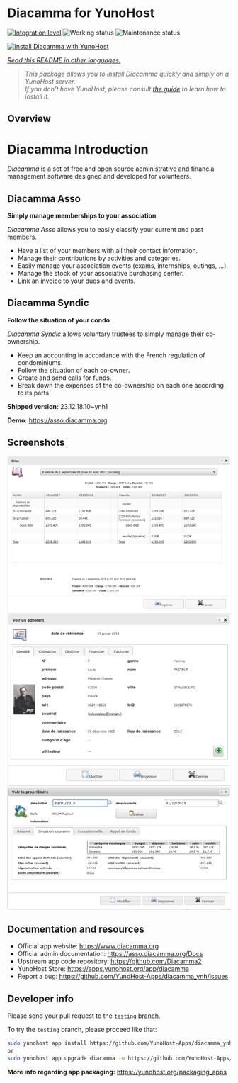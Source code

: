 <!--
N.B.: This README was automatically generated by <https://github.com/YunoHost/apps/tree/master/tools/readme_generator>
It shall NOT be edited by hand.
-->

# Diacamma for YunoHost

[![Integration level](https://dash.yunohost.org/integration/diacamma.svg)](https://dash.yunohost.org/appci/app/diacamma) ![Working status](https://ci-apps.yunohost.org/ci/badges/diacamma.status.svg) ![Maintenance status](https://ci-apps.yunohost.org/ci/badges/diacamma.maintain.svg)

[![Install Diacamma with YunoHost](https://install-app.yunohost.org/install-with-yunohost.svg)](https://install-app.yunohost.org/?app=diacamma)

*[Read this README in other languages.](./ALL_README.md)*

> *This package allows you to install Diacamma quickly and simply on a YunoHost server.*  
> *If you don't have YunoHost, please consult [the guide](https://yunohost.org/install) to learn how to install it.*

## Overview

# Diacamma Introduction

_Diacamma_ is a set of free and open source administrative and financial management software designed and developed for volunteers.

## Diacamma Asso

**Simply manage memberships to your association**

_Diacamma Asso_ allows you to easily classify your current and past members.

 * Have a list of your members with all their contact information.
 * Manage their contributions by activities and categories.
 * Easily manage your association events (exams, internships, outings, ...).
 * Manage the stock of your associative purchasing center.
 * Link an invoice to your dues and events.
 
## Diacamma Syndic

**Follow the situation of your condo**

_Diacamma Syndic_ allows voluntary trustees to simply manage their co-ownership.

 * Keep an accounting in accordance with the French regulation of condominiums.
 * Follow the situation of each co-owner.
 * Create and send calls for funds.
 * Break down the expenses of the co-ownership on each one according to its parts.
 


**Shipped version:** 23.12.18.10~ynh1

**Demo:** <https://asso.diacamma.org>

## Screenshots

![Screenshot of Diacamma](./doc/screenshots/03_bilan_comptable.png)
![Screenshot of Diacamma](./doc/screenshots/01_fiche_adherent.png)
![Screenshot of Diacamma](./doc/screenshots/02_situation_coporprietaire.png)

## Documentation and resources

- Official app website: <https://www.diacamma.org>
- Official admin documentation: <https://asso.diacamma.org/Docs>
- Upstream app code repository: <https://github.com/Diacamma2>
- YunoHost Store: <https://apps.yunohost.org/app/diacamma>
- Report a bug: <https://github.com/YunoHost-Apps/diacamma_ynh/issues>

## Developer info

Please send your pull request to the [`testing` branch](https://github.com/YunoHost-Apps/diacamma_ynh/tree/testing).

To try the `testing` branch, please proceed like that:

```bash
sudo yunohost app install https://github.com/YunoHost-Apps/diacamma_ynh/tree/testing --debug
or
sudo yunohost app upgrade diacamma -u https://github.com/YunoHost-Apps/diacamma_ynh/tree/testing --debug
```

**More info regarding app packaging:** <https://yunohost.org/packaging_apps>
